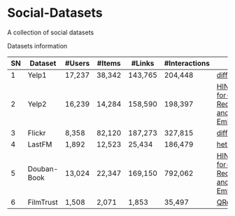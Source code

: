 # Social-Datasets
A collection of social datasets

Datasets information

| SN | Dataset            | \#Users    | \#Items         | \#Links   | \#Interactions | Origin Link                                    |
|----|--------------------|------------|-----------------|-----------|----------------|------------------------------------------------|
| 1  | Yelp1              | 17,237     | 38,342          | 143,765   | 204,448        |[diffnet](https://github.com/PeiJieSun/diffnet) |
| 2  | Yelp2              | 16,239     | 14,284          | 158,590   | 198,397        |[HIN-Datasets-for-Recommendation-and-Network-Embedding](https://github.com/librahu/HIN-Datasets-for-Recommendation-and-Network-Embedding) |
| 3  | Flickr             | 8,358      | 82,120          | 187,273   | 327,815        |[diffnet](https://github.com/PeiJieSun/diffnet) |
| 4  | LastFM             | 1,892      | 12,523          | 25,434    | 186,479        |[hetrec2011](http://files.grouplens.org/datasets/hetrec2011/) |
| 5  | Douban-Book        | 13,024     | 22,347          | 169,150   | 792,062        |[HIN-Datasets-for-Recommendation-and-Network-Embedding](https://github.com/librahu/HIN-Datasets-for-Recommendation-and-Network-Embedding) |
| 6  | FilmTrust          | 1,508      | 2,071           | 1,853     | 35,497         |[QRec](https://github.com/Coder-Yu/QRec) |